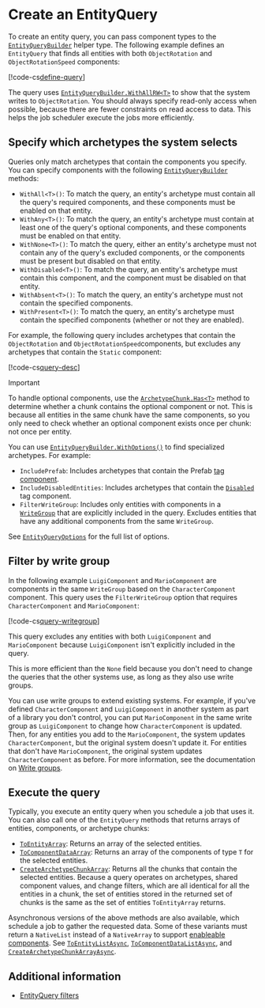 # Create an EntityQuery

To create an entity query, you can pass component types to the [`EntityQueryBuilder`](xref:Unity.Entities.EntityQueryBuilder) helper type. The following example defines an `EntityQuery` that finds all entities with both `ObjectRotation` and `ObjectRotationSpeed` components:

[!code-cs[define-query](../DocCodeSamples.Tests/EntityQueryExamples.cs#define-query)]

The query uses [`EntityQueryBuilder.WithAllRW<T>`](xref:Unity.Entities.EntityQueryBuilder.WithAllRW*) to show that the system writes to `ObjectRotation`. You should always specify read-only access when possible, because there are fewer constraints on read access to data. This helps the job scheduler execute the jobs more efficiently. 

## Specify which archetypes the system selects

Queries only match archetypes that contain the components you specify. You can specify components with the following [`EntityQueryBuilder`](xref:Unity.Entities.EntityQueryBuilder) methods: 

* `WithAll<T>()`: To match the query, an entity's archetype must contain all the query's required components, and these components must be enabled on that entity.
* `WithAny<T>()`: To match the query, an entity's archetype must contain at least one of the query's optional components, and these components must be enabled on that entity.
* `WithNone<T>()`: To match the query, either an entity's archetype must not contain any of the query's excluded components, or the components must be present but disabled on that entity.
* `WithDisabled<T>()`: To match the query, an entity's archetype must contain this component, and the component must be disabled on that entity.
* `WithAbsent<T>()`: To match the query, an entity's archetype must not contain the specified components.
* `WithPresent<T>()`: To match the query, an entity's archetype must contain the specified components (whether or not they are enabled).

For example, the following query includes archetypes that contain the `ObjectRotation` and `ObjectRotationSpeed`components, but excludes any archetypes that contain the `Static` component:

[!code-cs[query-desc](../DocCodeSamples.Tests/EntityQueryExamples.cs#query-desc)]


> [!IMPORTANT]
> To handle optional components, use the [`ArchetypeChunk.Has<T>`](xref:Unity.Entities.ArchetypeChunk.Has*) method to determine whether a chunk contains the optional component or not. This is because all entities in the same chunk have the same components, so you only need to check whether an optional component exists once per chunk: not once per entity.

You can use [`EntityQueryBuilder.WithOptions()`](xref:Unity.Entities.EntityQueryBuilder.WithOptions*) to find specialized archetypes. For example:

* `IncludePrefab`: Includes archetypes that contain the Prefab [tag component](components-tag.md).
* `IncludeDisabledEntities`: Includes archetypes that contain the [`Disabled`](xref:Unity.Entities.Disabled) tag component.
* `FilterWriteGroup`: Includes only entities with components in a [`WriteGroup`](xref:Unity.Entities.WriteGroupAttribute) that are explicitly included in the query. Excludes entities that have any additional components from the same `WriteGroup`.

See [`EntityQueryOptions`](xref:Unity.Entities.EntityQueryOptions) for the full list of options.

## Filter by write group

In the following example `LuigiComponent` and `MarioComponent` are components in the same `WriteGroup` based on the `CharacterComponent` component. This query uses the `FilterWriteGroup` option that requires `CharacterComponent` and `MarioComponent`:

[!code-cs[query-writegroup](../DocCodeSamples.Tests/EntityQueryExamples.cs#query-writegroup)]

This query excludes any entities with both `LuigiComponent` and `MarioComponent` because `LuigiComponent` isn't explicitly included in the query. 

This is more efficient than the `None` field because you don't need to change the queries that the other systems use, as long as they also use write groups.

You can use write groups to extend existing systems. For example, if you've defined `CharacterComponent` and `LuigiComponent` in another system as part of a library you don't control, you can put `MarioComponent` in the same write group as `LuigiComponent` to change how `CharacterComponent` is updated. Then, for any entities you add to the `MarioComponent`, the system updates `CharacterComponent`, but the original system doesn't update it. For entities that don't have `MarioComponent`, the original system updates `CharacterComponent` as before. For more information, see the documentation on [Write groups](systems-write-groups.md).

## Execute the query

Typically, you execute an entity query when you schedule a job that uses it. You can also call one of the `EntityQuery` methods that returns arrays of entities, components, or archetype chunks:

* [`ToEntityArray`](xref:Unity.Entities.EntityQuery.ToEntityArray*): Returns an array of the selected entities.
* [`ToComponentDataArray`](xref:Unity.Entities.EntityQuery.ToComponentDataArray*): Returns an array of the components of type `T` for the selected entities.
* [`CreateArchetypeChunkArray`](xref:Unity.Entities.EntityQuery.CreateArchetypeChunkArray*): Returns all the chunks that contain the selected entities. Because a query operates on archetypes, shared component values, and change filters, which are all identical for all the entities in a chunk, the set of entities stored in the returned set of chunks is the same as the set of entities `ToEntityArray` returns.

Asynchronous versions of the above methods are also available, which schedule a job to gather the requested data. Some of these variants must return a `NativeList` instead of a `NativeArray` to support [enableable components](components-enableable.md). See [`ToEntityListAsync`](xref:Unity.Entities.EntityQuery.ToEntityListAsync*), [`ToComponentDataListAsync`](xref:Unity.Entities.EntityQuery.ToComponentDataListAsync*), and [`CreateArchetypeChunkArrayAsync`](xref:Unity.Entities.EntityQuery.CreateArchetypeChunkArrayAsync*).

## Additional information

* [EntityQuery filters](systems-entityquery-filters.md)
